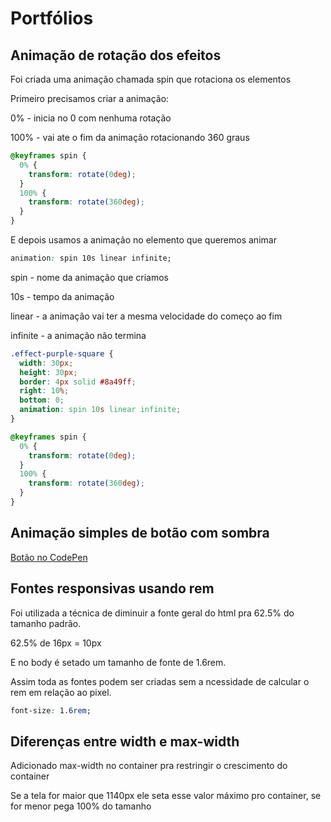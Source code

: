 # Portfólios

## Animação de rotação dos efeitos 

Foi criada uma animação chamada spin que rotaciona os elementos

Primeiro precisamos criar a animação:

0% - inicia no 0 com nenhuma rotação

100% - vai ate o fim da animação rotacionando 360 graus

```css
@keyframes spin {
  0% {
    transform: rotate(0deg);
  }
  100% {
    transform: rotate(360deg);
  }
}
```
E depois usamos a animação no elemento que queremos animar

```css
animation: spin 10s linear infinite;
```

spin - nome da animação que criamos 

10s - tempo da animação

linear - a animação vai ter a mesma velocidade do começo ao fim 

infinite - a animação não termina

```css
.effect-purple-square {
  width: 30px;
  height: 30px;
  border: 4px solid #8a49ff;
  right: 10%;
  bottom: 0;
  animation: spin 10s linear infinite;
}

@keyframes spin {
  0% {
    transform: rotate(0deg);
  }
  100% {
    transform: rotate(360deg);
  }
}
```

## Animação simples de botão com sombra

[Botão no CodePen](https://codepen.io/kadoohd/pen/ZEyYMRR)

## Fontes responsivas usando rem

Foi utilizada a técnica de diminuir a fonte geral do html pra 62.5% do tamanho padrão.

62.5% de 16px = 10px

E no body é setado um tamanho de fonte de 1.6rem.

Assim toda as fontes podem ser criadas sem a ncessidade de calcular o rem em relação ao pixel.

```css
font-size: 1.6rem;
```

## Diferenças entre width e max-width

Adicionado max-width no container pra restringir o crescimento do container

Se a tela for maior que 1140px ele seta esse valor máximo pro container, se for menor pega 100%
do tamanho